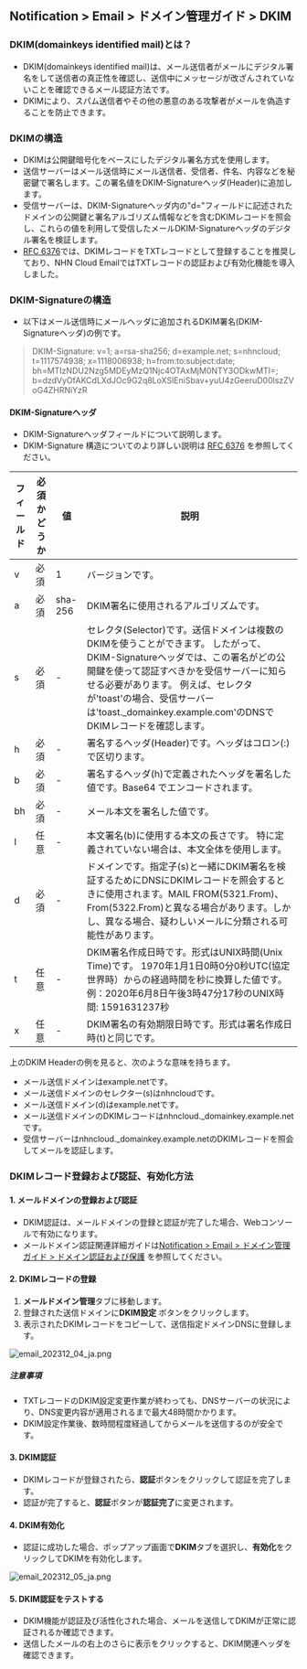 ## Notification > Email > ドメイン管理ガイド > DKIM

### DKIM(domainkeys identified mail)とは？

- DKIM(domainkeys identified mail)は、メール送信者がメールにデジタル署名をして送信者の真正性を確認し、送信中にメッセージが改ざんされていないことを確認できるメール認証方法です。
- DKIMにより、スパム送信者やその他の悪意のある攻撃者がメールを偽造することを防止できます。

### DKIMの構造

- DKIMは公開鍵暗号化をベースにしたデジタル署名方式を使用します。
- 送信サーバーはメール送信時にメール送信者、受信者、件名、内容などを秘密鍵で署名します。この署名値をDKIM-Signatureヘッダ(Header)に追加します。
- 受信サーバーは、DKIM-Signatureヘッダ内の"d="フィールドに記述されたドメインの公開鍵と署名アルゴリズム情報などを含むDKIMレコードを照会し、これらの値を利用して受信したメールDKIM-Signatureヘッダのデジタル署名を検証します。
- [RFC 6376](https://datatracker.ietf.org/doc/html/rfc6376/)では、DKIMレコードをTXTレコードとして登録することを推奨しており、NHN Cloud EmailではTXTレコードの認証および有効化機能を導入しました。

### DKIM-Signatureの構造

- 以下はメール送信時にメールヘッダに追加されるDKIM署名(DKIM-Signatureヘッダ)の例です。

> DKIM-Signature: v=1; a=rsa-sha256; d=example.net; s=nhncloud;
> t=1117574938; x=1118006938;
> h=from:to:subject:date;
> bh=MTIzNDU2Nzg5MDEyMzQ1Njc4OTAxMjM0NTY3ODkwMTI=;
> b=dzdVyOfAKCdLXdJOc9G2q8LoXSlEniSbav+yuU4zGeeruD00lszZVoG4ZHRNiYzR

#### DKIM-Signatureヘッダ

- DKIM-Signatureヘッダフィールドについて説明します。
- DKIM-Signature 構造についてのより詳しい説明は [RFC 6376](https://datatracker.ietf.org/doc/html/rfc6376) を参照してください。

| フィールド | 必須かどうか | 値 | 説明 |
|----| ----- | --- | --- |
| v  | 必須 | 1 | バージョンです。 |
| a  | 必須 | sha-256 | DKIM署名に使用されるアルゴリズムです。 |
| s  | 必須 | - | セレクタ(Selector)です。送信ドメインは複数のDKIMを使うことができます。 したがって、DKIM-Signatureヘッダでは、この署名がどの公開鍵を使って認証すべきかを受信サーバーに知らせる必要があります。 例えば、セレクタが'toast'の場合、受信サーバーは'toast.\_domainkey.example.com'のDNSでDKIMレコードを確認します。
| h  | 必須 | - | 署名するヘッダ(Header)です。ヘッダはコロン(:)で区切ります。 |
| b  | 必須 | - | 署名するヘッダ(h)で定義されたヘッダを署名した値です。Base64 でエンコードされます。 |
| bh | 必須 | - | メール本文を署名した値です。 |
| l  | 任意 | - |  本文署名(b)に使用する本文の長さです。 特に定義されていない場合は、本文全体を使用します。 |
| d  | 必須 | - | ドメインです。指定子(s)と一緒にDKIM署名を検証するためにDNSにDKIMレコードを照会するときに使用されます。MAIL FROM(5321.From)、From(5322.From)と異なる場合があります。しかし、異なる場合、疑わしいメールに分類される可能性があります。 |
| t  | 任意 | - | DKIM署名作成日時です。形式はUNIX時間(Unix Time)です。 1970年1月1日0時0分0秒UTC(協定世界時）からの経過時間を秒に換算した値です。例：2020年6月8日午後3時47分17秒のUNIX時間: 1591631237秒 |
| x  | 任意 | - | DKIM署名の有効期限日時です。形式は署名作成日時(t)と同じです。 |

上のDKIM Headerの例を見ると、次のような意味を持ちます。

- メール送信ドメインはexample.netです。
- メール送信ドメインのセレクター(s)はnhncloudです。
- メール送信ドメイン(d)はexample.netです。
- メール送信ドメインのDKIMレコードはnhncloud.\_domainkey.example.netです。
- 受信サーバーはnhncloud.\_domainkey.example.netのDKIMレコードを照会してメールを認証します。

### DKIMレコード登録および認証、有効化方法

#### 1. メールドメインの登録および認証

- DKIM認証は、メールドメインの登録と認証が完了した場合、Webコンソールで有効になります。
- メールドメイン認証関連詳細ガイドは[Notification > Email > ドメイン管理ガイド > ドメイン認証および保護](https://docs.nhncloud.com/ja/Notification/Email/ja/domain-verification/)
  を参照してください。

#### 2. DKIMレコードの登録

1. **メールドメイン管理**タブに移動します。
2. 登録された送信ドメインに**DKIM設定** ボタンをクリックします。
3. 表示されたDKIMレコードをコピーして、送信指定ドメインDNSに登録します。

![email_202312_04_ja.png](https://kr1-api-object-storage.nhncloudservice.com/v1/AUTH_2acdfabf4efe4efc8a04c00b348110c9/cdn_origin/prod_email/email_202312_04_ja.png)

##### 注意事項

- TXTレコードのDKIM設定変更作業が終わっても、DNSサーバーの状況により、DNS変更内容が適用されるまで最大48時間かかります。
- DKIM設定作業後、数時間程度経過してからメールを送信するのが安全です。

#### 3. DKIM認証

- DKIMレコードが登録されたら、**認証**ボタンをクリックして認証を完了します。
- 認証が完了すると、**認証**ボタンが**認証完了**に変更されます。

#### 4. DKIM有効化

- 認証に成功した場合、ポップアップ画面で**DKIM**タブを選択し、**有効化**をクリックしてDKIMを有効化します。

![email_202312_05_ja.png](https://kr1-api-object-storage.nhncloudservice.com/v1/AUTH_2acdfabf4efe4efc8a04c00b348110c9/cdn_origin/prod_email/email_202312_05_ja.png)

#### 5. DKIM認証をテストする

- DKIM機能が認証及び活性化された場合、メールを送信してDKIMが正常に認証されるか確認できます。
- 送信したメールの右上のさらに表示をクリックすると、DKIM関連ヘッダを確認できます。
